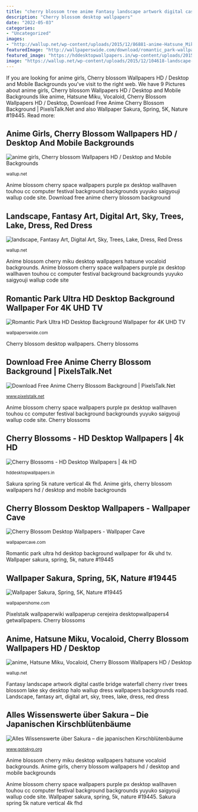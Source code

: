 ```yaml
---
title: "cherry blossom tree anime Fantasy landscape artwork digital castle bridge waterfall cherry river trees blossom lake sky desktop halo wallup dress wallpapers backgrounds road"
description: "Cherry blossom desktop wallpapers"
date: "2022-05-03"
categories:
- "Uncategorized"
images:
- "http://wallup.net/wp-content/uploads/2015/12/86881-anime-Hatsune_Miku-Vocaloid-cherry_blossom.jpg"
featuredImage: "http://wallpaperswide.com/download/romantic_park-wallpaper-1366x768.jpg"
featured_image: "https://hddesktopwallpapers.in/wp-content/uploads/2015/11/cherry-blossom-picture-768x576.jpg"
image: "https://wallup.net/wp-content/uploads/2015/12/104618-landscape-fantasy_art-digital_art-sky-trees-lake-dress-red_dress-road-waterfall-river-castle-cherry_blossom-bridge-artwork-Halo.jpg"
---
```


If you are looking for anime girls, Cherry blossom Wallpapers HD / Desktop and Mobile Backgrounds you've visit to the right web. We have 9 Pictures about anime girls, Cherry blossom Wallpapers HD / Desktop and Mobile Backgrounds like anime, Hatsune Miku, Vocaloid, Cherry Blossom Wallpapers HD / Desktop, Download Free Anime Cherry Blossom Background | PixelsTalk.Net and also Wallpaper Sakura, Spring, 5K, Nature #19445. Read more:

## Anime Girls, Cherry Blossom Wallpapers HD / Desktop And Mobile Backgrounds

![anime girls, Cherry blossom Wallpapers HD / Desktop and Mobile Backgrounds](https://wallup.net/wp-content/uploads/2017/03/29/496308-anime_girls-cherry_blossom.jpg "Cherry blossoms")

<small>wallup.net</small>

Anime blossom cherry space wallpapers purple px desktop wallhaven touhou cc computer festival background backgrounds yuyuko saigyouji wallup code site. Download free anime cherry blossom background

## Landscape, Fantasy Art, Digital Art, Sky, Trees, Lake, Dress, Red Dress

![landscape, Fantasy Art, Digital Art, Sky, Trees, Lake, Dress, Red Dress](https://wallup.net/wp-content/uploads/2015/12/104618-landscape-fantasy_art-digital_art-sky-trees-lake-dress-red_dress-road-waterfall-river-castle-cherry_blossom-bridge-artwork-Halo.jpg "Romantic park ultra hd desktop background wallpaper for 4k uhd tv")

<small>wallup.net</small>

Anime blossom cherry miku desktop wallpapers hatsune vocaloid backgrounds. Anime blossom cherry space wallpapers purple px desktop wallhaven touhou cc computer festival background backgrounds yuyuko saigyouji wallup code site

## Romantic Park Ultra HD Desktop Background Wallpaper For 4K UHD TV

![Romantic Park Ultra HD Desktop Background Wallpaper for 4K UHD TV](http://wallpaperswide.com/download/romantic_park-wallpaper-1366x768.jpg "Sakura spring 5k nature vertical 4k fhd")

<small>wallpaperswide.com</small>

Cherry blossom desktop wallpapers. Cherry blossoms

## Download Free Anime Cherry Blossom Background | PixelsTalk.Net

![Download Free Anime Cherry Blossom Background | PixelsTalk.Net](https://www.pixelstalk.net/wp-content/uploads/2016/12/HQ-Anime-Cherry-Blossom.jpg "Landscape, fantasy art, digital art, sky, trees, lake, dress, red dress")

<small>www.pixelstalk.net</small>

Anime blossom cherry space wallpapers purple px desktop wallhaven touhou cc computer festival background backgrounds yuyuko saigyouji wallup code site. Cherry blossoms

## Cherry Blossoms - HD Desktop Wallpapers | 4k HD

![Cherry Blossoms - HD Desktop Wallpapers | 4k HD](https://hddesktopwallpapers.in/wp-content/uploads/2015/11/cherry-blossom-picture-768x576.jpg "Anime blossom cherry space wallpapers purple px desktop wallhaven touhou cc computer festival background backgrounds yuyuko saigyouji wallup code site")

<small>hddesktopwallpapers.in</small>

Sakura spring 5k nature vertical 4k fhd. Anime girls, cherry blossom wallpapers hd / desktop and mobile backgrounds

## Cherry Blossom Desktop Wallpapers - Wallpaper Cave

![Cherry Blossom Desktop Wallpapers - Wallpaper Cave](https://wallpapercave.com/wp/P0Ozlic.jpg "Sakura spring 5k nature vertical 4k fhd")

<small>wallpapercave.com</small>

Romantic park ultra hd desktop background wallpaper for 4k uhd tv. Wallpaper sakura, spring, 5k, nature #19445

## Wallpaper Sakura, Spring, 5K, Nature #19445

![Wallpaper Sakura, Spring, 5K, Nature #19445](https://wallpapershome.com/images/pages/pic_v/19445.jpg "Download free anime cherry blossom background")

<small>wallpapershome.com</small>

Pixelstalk wallpaperwiki wallpaperup cerejeira desktopwallpapers4 getwallpapers. Cherry blossoms

## Anime, Hatsune Miku, Vocaloid, Cherry Blossom Wallpapers HD / Desktop

![anime, Hatsune Miku, Vocaloid, Cherry Blossom Wallpapers HD / Desktop](http://wallup.net/wp-content/uploads/2015/12/86881-anime-Hatsune_Miku-Vocaloid-cherry_blossom.jpg "Cherry blossoms")

<small>wallup.net</small>

Fantasy landscape artwork digital castle bridge waterfall cherry river trees blossom lake sky desktop halo wallup dress wallpapers backgrounds road. Landscape, fantasy art, digital art, sky, trees, lake, dress, red dress

## Alles Wissenswerte über Sakura – Die Japanischen Kirschblütenbäume

![Alles Wissenswerte über Sakura – die japanischen Kirschblütenbäume](https://www.gotokyo.org/de/story/guide/the-japanese-cherry-blossom-trees/images/sub005.jpg "Alles wissenswerte über sakura – die japanischen kirschblütenbäume")

<small>www.gotokyo.org</small>

Anime blossom cherry miku desktop wallpapers hatsune vocaloid backgrounds. Anime girls, cherry blossom wallpapers hd / desktop and mobile backgrounds

Anime blossom cherry space wallpapers purple px desktop wallhaven touhou cc computer festival background backgrounds yuyuko saigyouji wallup code site. Wallpaper sakura, spring, 5k, nature #19445. Sakura spring 5k nature vertical 4k fhd
